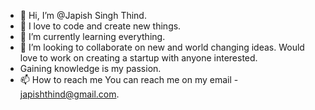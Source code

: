 - 👋 Hi, I’m @Japish Singh Thind.
- 👀 I love to code and create new things.
- 🌱 I’m currently learning everything.
- 💞️ I’m looking to collaborate on new and world changing ideas. Would love to work on creating a startup with anyone interested.
- Gaining knowledge is my passion.
- 📫 How to reach me 
You can reach me on my email - japishthind@gmail.com.

<!---
japthind/japthind is a ✨ special ✨ repository because its `README.md` (this file) appears on your GitHub profile.
You can click the Preview link to take a look at your changes.
--->
